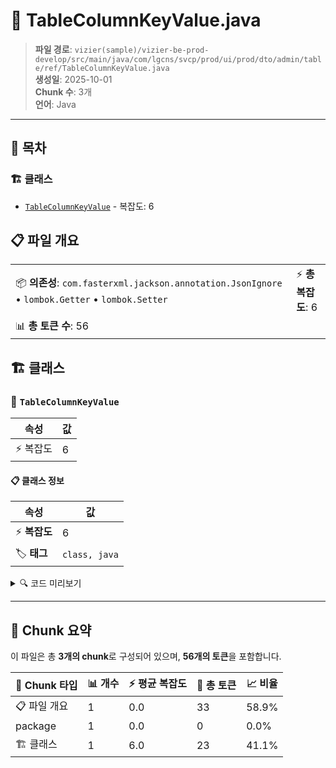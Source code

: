 # 📄 TableColumnKeyValue.java

> **파일 경로**: `vizier(sample)/vizier-be-prod-develop/src/main/java/com/lgcns/svcp/prod/ui/prod/dto/admin/table/ref/TableColumnKeyValue.java`  
> **생성일**: 2025-10-01  
> **Chunk 수**: 3개  
> **언어**: Java
---

## 📑 목차

### 🏗️ 클래스
- [`TableColumnKeyValue`](#class-tablecolumnkeyvalue) - 복잡도: 6

## 📋 파일 개요

| | |
|--|--|
| 📦 **의존성**: `com.fasterxml.jackson.annotation.JsonIgnore` • `lombok.Getter` • `lombok.Setter` | ⚡ **총 복잡도**: 6 |
| 📊 **총 토큰 수**: 56 |  |



## 🏗️ 클래스

### <a id="class-tablecolumnkeyvalue"></a>🎯 `TableColumnKeyValue`

| 속성 | 값 |
|------|----|
| ⚡ 복잡도 | 6 |



#### 📋 클래스 정보

| 속성 | 값 |
|------|----|
| ⚡ **복잡도** | 6 || 📍 **라인 범위** | 10-10 |
| 🏷️ **태그** | `class, java` |

<details>
<summary>🔍 코드 미리보기</summary>

```java
public class TableColumnKeyValue {
	@JsonIgnore
	private String tableName;
	private String cmcdDetlId; // sort_no = 1
	private String cmcdDetlNm; // sort_no = 2
}...
```

**Chunk 정보**
- 🆔 **ID**: `cc578a8f9367`
- 📍 **라인**: 10-10
- 📊 **토큰**: 23
- 🏷️ **태그**: `class, java`

</details>

---





## 🧩 Chunk 요약

이 파일은 총 **3개의 chunk**로 구성되어 있으며, **56개의 토큰**을 포함합니다.

| 🧩 Chunk 타입 | 📊 개수 | ⚡ 평균 복잡도 | 📝 총 토큰 | 📈 비율 |
|---------------|--------|-------------|----------|--------|
| 📋 파일 개요 | 1 | 0.0 | 33 | 58.9% |
| package | 1 | 0.0 | 0 | 0.0% |
| 🏗️ 클래스 | 1 | 6.0 | 23 | 41.1% |

